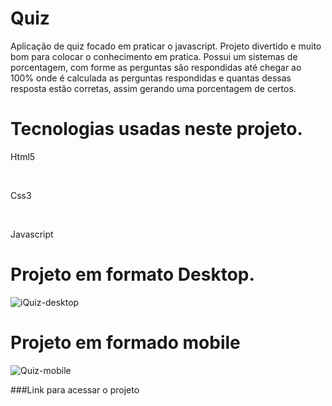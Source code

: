 # Quiz
<p> Aplicação de quiz focado em praticar o javascript. Projeto divertido e muito bom para colocar o conhecimento em pratica.
 Possui um sistemas de porcentagem, com forme as perguntas são respondidas até chegar ao 100% onde é calculada as perguntas respondidas e quantas dessas resposta estão corretas,     assim gerando uma porcentagem de certos.</p>

# Tecnologias usadas neste projeto.

 <p>Html5</p>
  <br>
<p>Css3</p>
  <br>
<p> Javascript</p>


# Projeto em formato Desktop.

![iQuiz-desktop](https://user-images.githubusercontent.com/62466598/141509329-6a3023e4-8fe4-4481-8e69-b694461522fb.png)


# Projeto em formado mobile

![Quiz-mobile](https://user-images.githubusercontent.com/62466598/141510863-88b56e66-c88f-44b8-bc1f-76ff8ec044f7.png)



###Link para acessar o projeto <a href="https://reinaldomantovani.github.io/Quiz/"></a>

